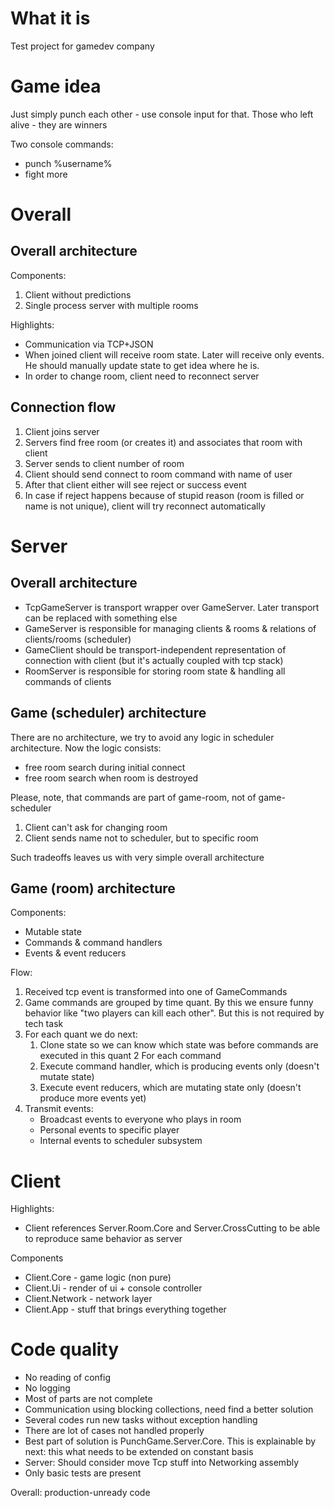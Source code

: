 # What it is
 
Test project for gamedev company

# Game idea

Just simply punch each other - use console input for that.
Those who left alive - they are winners

Two console commands:
- punch %username%
- fight more

# Overall

## Overall architecture

Components:
1. Client without predictions
2. Single process server with multiple rooms

Highlights:
- Communication via TCP+JSON
- When joined client will receive room state. Later will receive only events. He should manually update state to get idea where he is.
- In order to change room, client need to reconnect server

## Connection flow

1. Client joins server
2. Servers find free room (or creates it) and associates that room with client
3. Server sends to client number of room
4. Client should send connect to room command with name of user
5. After that client either will see reject or success event
6. In case if reject happens because of stupid reason (room is filled or name is not unique), client will try reconnect automatically

# Server 

## Overall architecture

- TcpGameServer is transport wrapper over GameServer. Later transport can be replaced with something else
- GameServer is responsible for managing clients & rooms & relations of clients/rooms (scheduler)
- GameClient should be transport-independent representation of connection with client (but it's actually coupled with tcp stack)
- RoomServer is responsible for storing room state & handling all commands of clients

## Game (scheduler) architecture

There are no architecture, we try to avoid any logic in scheduler architecture.
Now the logic consists:
- free room search during initial connect
- free room search when room is destroyed

Please, note, that commands are part of game-room, not of game-scheduler
1. Client can't ask for changing room
2. Client sends name not to scheduler, but to specific room

Such tradeoffs leaves us with very simple overall architecture

## Game (room) architecture

Components:
- Mutable state
- Commands & command handlers
- Events & event reducers

Flow:
1. Received tcp event is transformed into one of GameCommands
2. Game commands are grouped by time quant. By this we ensure funny behavior like "two players can kill each other". But this is not required by tech task
3. For each quant we do next:
   1. Clone state so we can know which state was before commands are executed in this quant
   2 For each command
     1. Execute command handler, which is producing events only (doesn't mutate state)
     2. Execute event reducers, which are mutating state only (doesn't produce more events yet)
4. Transmit events:
   - Broadcast events to everyone who plays in room
   - Personal events to specific player
   - Internal events to scheduler subsystem

# Client

Highlights:
- Client references Server.Room.Core and Server.CrossCutting to be able to reproduce same behavior as server

Components
- Client.Core - game logic (non pure)
- Client.Ui - render of ui + console controller
- Client.Network - network layer
- Client.App - stuff that brings everything together


# Code quality

- No reading of config
- No logging
- Most of parts are not complete
- Communication using blocking collections, need find a better solution
- Several codes run new tasks without exception handling
- There are lot of cases not handled properly
- Best part of solution is PunchGame.Server.Core. This is explainable by next: this what needs to be extended on constant basis
- Server: Should consider move Tcp stuff into Networking assembly
- Only basic tests are present

 Overall: production-unready code